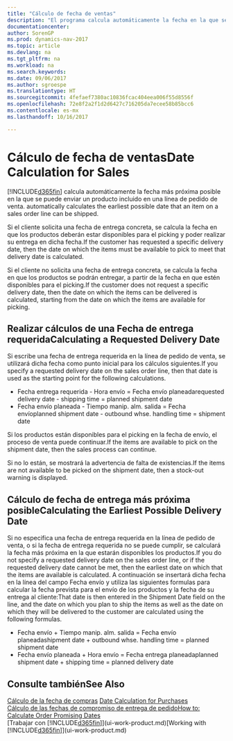 ```yaml
---
title: "Cálculo de fecha de ventas"
description: "El programa calcula automáticamente la fecha en la que se debe solicitar un producto para tenerlo en el inventario en una fecha determinada. Esta es la fecha en la que puede contar con que los productos solicitados en una fecha determinada estén disponibles para picking."
documentationcenter: 
author: SorenGP
ms.prod: dynamics-nav-2017
ms.topic: article
ms.devlang: na
ms.tgt_pltfrm: na
ms.workload: na
ms.search.keywords: 
ms.date: 09/06/2017
ms.author: sgroespe
ms.translationtype: HT
ms.sourcegitcommit: 4fefaef7380ac10836fcac404eea006f55d8556f
ms.openlocfilehash: 72e8f2a2f1d2d6427c716205da7ecee58b85bcc6
ms.contentlocale: es-mx
ms.lasthandoff: 10/16/2017

---
```

# <a name="date-calculation-for-sales"></a><span data-ttu-id="1925d-104">Cálculo de fecha de ventas</span><span class="sxs-lookup"><span data-stu-id="1925d-104">Date Calculation for Sales</span></span>
[!INCLUDE[d365fin](includes/d365fin_md.md)]<span data-ttu-id="1925d-105"> calcula automáticamente la fecha más próxima posible en la que se puede enviar un producto incluido en una línea de pedido de venta.</span><span class="sxs-lookup"><span data-stu-id="1925d-105"> automatically calculates the earliest possible date that an item on a sales order line can be shipped.</span></span>

<span data-ttu-id="1925d-106">Si el cliente solicita una fecha de entrega concreta, se calcula la fecha en que los productos deberán estar disponibles para el picking y poder realizar su entrega en dicha fecha.</span><span class="sxs-lookup"><span data-stu-id="1925d-106">If the customer has requested a specific delivery date, then the date on which the items must be available to pick to meet that delivery date is calculated.</span></span>

<span data-ttu-id="1925d-107">Si el cliente no solicita una fecha de entrega concreta, se calcula la fecha en que los productos se podrán entregar, a partir de la fecha en que estén disponibles para el picking.</span><span class="sxs-lookup"><span data-stu-id="1925d-107">If the customer does not request a specific delivery date, then the date on which the items can be delivered is calculated, starting from the date on which the items are available for picking.</span></span>

## <a name="calculating-a-requested-delivery-date"></a><span data-ttu-id="1925d-108">Realizar cálculos de una Fecha de entrega requerida</span><span class="sxs-lookup"><span data-stu-id="1925d-108">Calculating a Requested Delivery Date</span></span>
<span data-ttu-id="1925d-109">Si escribe una fecha de entrega requerida en la línea de pedido de venta, se utilizará dicha fecha como punto inicial para los cálculos siguientes.</span><span class="sxs-lookup"><span data-stu-id="1925d-109">If you specify a requested delivery date on the sales order line, then that date is used as the starting point for the following calculations.</span></span>

- <span data-ttu-id="1925d-110">Fecha entrega requerida - Hora envío = Fecha envío planeada</span><span class="sxs-lookup"><span data-stu-id="1925d-110">requested delivery date - shipping time = planned shipment date</span></span>
- <span data-ttu-id="1925d-111">Fecha envío planeada - Tiempo manip. alm. salida = Fecha envío</span><span class="sxs-lookup"><span data-stu-id="1925d-111">planned shipment date - outbound whse. handling time = shipment date</span></span>

<span data-ttu-id="1925d-112">Si los productos están disponibles para el picking en la fecha de envío, el proceso de venta puede continuar.</span><span class="sxs-lookup"><span data-stu-id="1925d-112">If the items are available to pick on the shipment date, then the sales process can continue.</span></span>

<span data-ttu-id="1925d-113">Si no lo están, se mostrará la advertencia de falta de existencias.</span><span class="sxs-lookup"><span data-stu-id="1925d-113">If the items are not available to be picked on the shipment date, then a stock-out warning is displayed.</span></span>

## <a name="calculating-the-earliest-possible-delivery-date"></a><span data-ttu-id="1925d-114">Cálculo de fecha de entrega más próxima posible</span><span class="sxs-lookup"><span data-stu-id="1925d-114">Calculating the Earliest Possible Delivery Date</span></span>
<span data-ttu-id="1925d-115">Si no especifica una fecha de entrega requerida en la línea de pedido de venta, o si la fecha de entrega requerida no se puede cumplir, se calculará la fecha más próxima en la que estarán disponibles los productos.</span><span class="sxs-lookup"><span data-stu-id="1925d-115">If you do not specify a requested delivery date on the sales order line, or if the requested delivery date cannot be met, then the earliest date on which that the items are available is calculated.</span></span> <span data-ttu-id="1925d-116">A continuación se insertará dicha fecha en la línea del campo Fecha envío y utiliza las siguientes formulas para calcular la fecha prevista para el envío de los productos y la fecha de su entrega al cliente:</span><span class="sxs-lookup"><span data-stu-id="1925d-116">That date is then entered in the Shipment Date field on the line, and the date on which you plan to ship the items as well as the date on which they will be delivered to the customer are calculated using the following formulas.</span></span>

- <span data-ttu-id="1925d-117">Fecha envío + Tiempo manip. alm. salida = Fecha envío planeada</span><span class="sxs-lookup"><span data-stu-id="1925d-117">shipment date + outbound whse. handling time = planned shipment date</span></span>
- <span data-ttu-id="1925d-118">Fecha envío planeada + Hora envío = Fecha entrega planeada</span><span class="sxs-lookup"><span data-stu-id="1925d-118">planned shipment date + shipping time = planned delivery date</span></span>


## <a name="see-also"></a><span data-ttu-id="1925d-119">Consulte también</span><span class="sxs-lookup"><span data-stu-id="1925d-119">See Also</span></span>  
 <span data-ttu-id="1925d-120">[Cálculo de la fecha de compras](purchasing-date-calculation-for-purchases.md) </span><span class="sxs-lookup"><span data-stu-id="1925d-120">[Date Calculation for Purchases](purchasing-date-calculation-for-purchases.md) </span></span>  
 [<span data-ttu-id="1925d-121">Cálculo de las fechas de compromiso de entrega de pedido</span><span class="sxs-lookup"><span data-stu-id="1925d-121">How to: Calculate Order Promising Dates</span></span>](sales-how-to-calculate-order-promising-dates.md)  
 <span data-ttu-id="1925d-122">[Trabajar con [!INCLUDE[d365fin](includes/d365fin_md.md)]](ui-work-product.md)</span><span class="sxs-lookup"><span data-stu-id="1925d-122">[Working with [!INCLUDE[d365fin](includes/d365fin_md.md)]](ui-work-product.md)</span></span>

